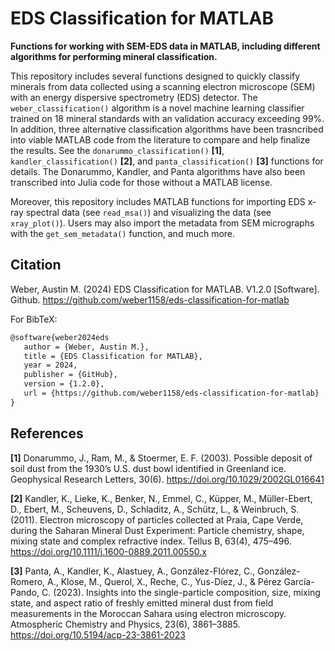 # EDS Classification for MATLAB
**Functions for working with SEM-EDS data in MATLAB, including different algorithms for performing mineral classification.**

This repository includes several functions designed to quickly classify minerals from data collected using a scanning electron microscope (SEM) with an energy dispersive spectrometry (EDS) detector. The `weber_classification()` algorithm is a novel machine learning classifier trained on 18 mineral standards with an validation accuracy exceeding 99%. In addition, three alternative classification algorithms have been trasncribed into viable MATLAB code from the literature to compare and help finalize the results. See the `donarummo_classification()` **[1]**, `kandler_classification()` **[2]**, and `panta_classification()` **[3]** functions for details. The Donarummo, Kandler, and Panta algorithms have also been transcribed into Julia code for those without a MATLAB license.

Moreover, this repository includes MATLAB functions for importing EDS x-ray spectral data (see `read_msa()`) and visualizing the data (see `xray_plot()`). Users may also import the metadata from SEM micrographs with the `get_sem_metadata()` function, and much more.

## Citation
Weber, Austin M. (2024) EDS Classification for MATLAB. V1.2.0 [Software]. Github. https://github.com/weber1158/eds-classification-for-matlab

For BibTeX:
```tex
@software{weber2024eds
   author = {Weber, Austin M.}, 
   title = {EDS Classification for MATLAB}, 
   year = 2024, 
   publisher = {GitHub}, 
   version = {1.2.0}, 
   url = {https://github.com/weber1158/eds-classification-for-matlab} 
}
```

## References
**[1]** Donarummo, J., Ram, M., & Stoermer, E. F. (2003). Possible deposit of soil dust from the 1930’s U.S. dust bowl identified in Greenland ice. Geophysical Research Letters, 30(6). https://doi.org/10.1029/2002GL016641

**[2]** Kandler, K., Lieke, K., Benker, N., Emmel, C., Küpper, M., Müller-Ebert, D., Ebert, M., Scheuvens, D., Schladitz, A., Schütz, L., & Weinbruch, S. (2011). Electron microscopy of particles collected at Praia, Cape Verde, during the Saharan Mineral Dust Experiment: Particle chemistry, shape, mixing state and complex refractive index. Tellus B, 63(4), 475–496. https://doi.org/10.1111/j.1600-0889.2011.00550.x

**[3]**  Panta, A., Kandler, K., Alastuey, A., González-Flórez, C., 
González-Romero, A., Klose, M., Querol, X., Reche, C., Yus-Díez, J., & Pérez García-Pando, C. (2023). Insights into the single-particle composition, size, mixing state, and aspect ratio of freshly emitted mineral dust from field measurements in the Moroccan Sahara using electron microscopy. Atmospheric Chemistry and Physics, 23(6), 3861–3885. https://doi.org/10.5194/acp-23-3861-2023

